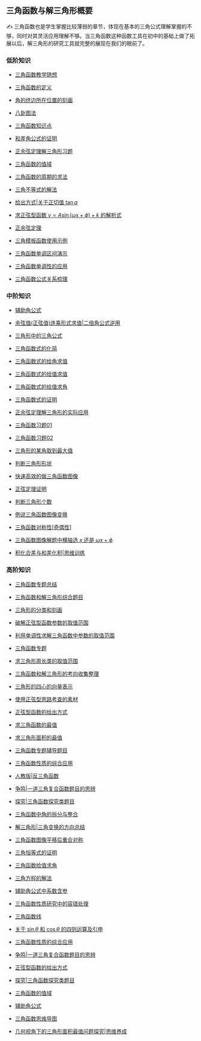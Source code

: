 ##  三角函数与解三角形概要<!-- {docsify-ignore} -->

:writing_hand:  三角函数也是学生掌握比较薄弱的章节，体现在基本的三角公式理解掌握的不够，同时对其灵活应用理解不够。当三角函数这种函数工具在初中的基础上做了拓展以后，解三角形的研究工具就完整的展现在我们的眼前了。

###  低阶知识

*  <a     href="  https://www.cnblogs.com/wanghai0666/p/7932051.html     "  target="_blank" >三角函数教学随想</a>

* [三角函数的定义](https://www.cnblogs.com/wanghai0666/p/13305466.html)

*  [角的终边所在位置的刻画](https://www.cnblogs.com/wanghai0666/p/17890656.html)

* [八卦图法](https://www.cnblogs.com/wanghai0666/p/17879250.html)

* <a     href="    http://www.cnblogs.com/wanghai0666/p/7359040.html    "  target="_blank" >三角函数知识点</a>  

* <a     href=" https://www.cnblogs.com/wanghai0666/p/6185575.html      "  target="_blank" >和差角公式的证明</a>

* <a     href=" https://www.cnblogs.com/wanghai0666/p/8175571.html      "  target="_blank" >正余弦定理解三角形习题</a>

* <a     href="https://www.cnblogs.com/wanghai0666/p/12933796.html"  target="_blank">三角函数的值域</a> 

* <a     href="   https://www.cnblogs.com/wanghai0666/p/10072416.html    "  target="_blank" >三角函数的周期的求法</a>

* <a     href="  https://www.cnblogs.com/wanghai0666/p/7050848.html     "  target="_blank" >三角不等式的解法</a>  

* <a  href="https://www.cnblogs.com/wanghai0666/p/12444802.html"  target="_blank">给出方式|关于正切值 $\tan\alpha$ </a> 

* <a  href="https://www.cnblogs.com/wanghai0666/p/10141459.html "  target="_blank">求正弦型函数 $y=A\sin(\omega x+\phi)+k$ 的解析式</a>

*  <a     href="  https://www.cnblogs.com/wanghai0666/p/8118389.html    "  target="_blank" >正余弦定理   </a> 

* <a  href="https://www.cnblogs.com/wanghai0666/p/10659481.html"  target="_blank">三角模板函数使用示例</a>

* <a  href="https://www.cnblogs.com/wanghai0666/p/12030861.html"  target="_blank">三角函数单调区间演示</a>

* [三角函数单调性的应用](https://www.cnblogs.com/wanghai0666/p/14684496.html)

* <a  href="https://www.cnblogs.com/wanghai0666/p/12065893.html"  target="_blank">三角函数公式关系梳理</a> 

###  中阶知识

*  <a  href="https://www.cnblogs.com/wanghai0666/p/13177792.html"  target="_blank">辅助角公式</a>

* [余弦值(正弦值)连乘形式求值|二倍角公式逆用](https://www.cnblogs.com/wanghai0666/p/17955790)

* [三角形中的三角公式](https://www.cnblogs.com/wanghai0666/p/17946737)

* <a     href="  https://www.cnblogs.com/wanghai0666/p/8390545.html     "  target="_blank" >三角函数式的化简</a>    

*  <a     href="  https://www.cnblogs.com/wanghai0666/p/8393695.html    "  target="_blank" >三角函数式的给角求值</a>  

*  <a     href="  https://www.cnblogs.com/wanghai0666/p/8099112.html    "  target="_blank" >三角函数式的给值求值</a>  

*  <a     href="https://www.cnblogs.com/wanghai0666/p/14005970.html "  target="_blank" >三角函数式的给值求角</a>  

*  <a     href="https://www.cnblogs.com/wanghai0666/p/14005998.html "  target="_blank" >三角函数式的证明</a>  

* <a     href="  https://www.cnblogs.com/wanghai0666/p/8242987.html     "  target="_blank" >正余弦定理解三角形的实际应用</a>  

* <a     href="  http://www.cnblogs.com/wanghai0666/p/6699458.html     "  target="_blank" >三角函数习题01</a>  

* <a     href="  https://www.cnblogs.com/wanghai0666/p/10138930.html    "  target="_blank" >三角函数习题02</a>  

* [三角形的某角取到最大值](https://www.cnblogs.com/wanghai0666/p/14658077.html)

*  <a     href="  https://www.cnblogs.com/wanghai0666/p/8126020.html    "  target="_blank" >判断三角形形状</a>  

*  <a  href="https://www.cnblogs.com/wanghai0666/p/13101675.html"  target="_blank">快速高效的做三角函数图像</a> 

* <a  href="https://www.cnblogs.com/wanghai0666/p/12065731.html"  target="_blank">正弦定理证明</a> 

* <a  href="https://www.cnblogs.com/wanghai0666/p/12058516.html"  target="_blank">判断三角形个数</a>

* <a  href="https://www.cnblogs.com/wanghai0666/p/12038158.html"  target="_blank">例说三角函数图像变换</a>  

* <a href="https://www.cnblogs.com/wanghai0666/p/10639026.html "  target="_blank">三角函数对称性[奇偶性]</a> 

* [三角函数图像解题中横轴选 $x$ 还是 $\omega x+\phi$ ](https://www.cnblogs.com/wanghai0666/p/16217577.html)

* [积化合差与和差化积|思维训练](https://www.cnblogs.com/wanghai0666/p/17963992)

### 高阶知识

* <a     href="  http://www.cnblogs.com/wanghai0666/p/6213875.html     "  target="_blank" >三角函数专题总结</a>  

* <a     href="  https://www.cnblogs.com/wanghai0666/p/8266957.html     "  target="_blank" >三角函数和解三角形综合题目</a> 

* <a  href="https://www.cnblogs.com/wanghai0666/p/13071417.html"  target="_blank">三角形的分类和刻画</a> 

*  <a href="https://www.cnblogs.com/wanghai0666/p/10613459.html "  target="_blank">破解正弦型函数参数的取值范围</a>  

* [利用单调性求解三角函数中参数的取值范围](https://www.cnblogs.com/wanghai0666/p/15480081.html)

* <a     href="  https://www.cnblogs.com/wanghai0666/p/6213875.html     "  target="_blank" >三角函数专题  </a> 

*  <a     href=" https://www.cnblogs.com/wanghai0666/p/10142588.html       "  target="_blank" >求三角形周长类的取值范围    </a>  

*  <a     href="   https://www.cnblogs.com/wanghai0666/p/8745638.html    "  target="_blank" >三角函数和解三角形的考向收集整理   </a> 

* <a     href="   https://www.cnblogs.com/wanghai0666/p/7655864.html    "  target="_blank" >三角形的四心的向量表示    </a>  

* <a  href="https://www.cnblogs.com/wanghai0666/p/10721430.html "  target="_blank">使用正弦型思路考查的素材</a> 

*  <a  href="https://www.cnblogs.com/wanghai0666/p/12868448.html"  target="_blank">正弦型函数的给出方式</a> 

* <a  href="https://www.cnblogs.com/wanghai0666/p/10397311.html "  target="_blank">求三角函数的最值</a> 

* <a href="https://www.cnblogs.com/wanghai0666/p/10641994.html "  target="_blank">求三角形面积的最值</a>   

* <a  href="https://www.cnblogs.com/wanghai0666/p/12156164.html"  target="_blank">三角函数专题辅导题目</a>   

*  <a  href="https://www.cnblogs.com/wanghai0666/p/12586641.html"  target="_blank">三角函数性质的综合应用</a> 

*  <a  href="https://www.cnblogs.com/wanghai0666/p/12847217.html"  target="_blank">人教版|反三角函数</a> 

*  <a  href="https://www.cnblogs.com/wanghai0666/p/12893269.html"  target="_blank">争鸣|一道三角复合函数题目的思辨</a> 

*  <a  href="https://www.cnblogs.com/wanghai0666/p/12941055.html"  target="_blank">探究|三角函数探究类题目</a> 

* [三角函数中角的拆分与整合](https://www.cnblogs.com/wanghai0666/p/14059339.html)
 
* [解三角形|三角变换的方向总结](https://www.cnblogs.com/wanghai0666/p/14036783.html)
 
* [三角函数图像平移后重合对称](https://www.cnblogs.com/wanghai0666/p/14014814.html)
 
* [三角恒等式的证明](https://www.cnblogs.com/wanghai0666/p/14005998.html)
 
* [三角函数给值求角](https://www.cnblogs.com/wanghai0666/p/14005970.html)	
 
* [三角方程的解法](https://www.cnblogs.com/wanghai0666/p/13983567.html)	
 
* [辅助角公式中系数含参](https://www.cnblogs.com/wanghai0666/p/13956895.html)	
 
* [三角函数性质研究中的容错处理](https://www.cnblogs.com/wanghai0666/p/13953075.html)	
 
* [三角函数线](https://www.cnblogs.com/wanghai0666/p/13896939.html)	
 
* [关于 $\sin\theta$ 和 $\cos\theta$ 的四则运算及引申](https://www.cnblogs.com/wanghai0666/p/13913182.html)
 	
* [三角函数性质的综合应用](https://www.cnblogs.com/wanghai0666/p/12586641.html)
 	
* [争鸣|一道三角复合函数题目的思辨](https://www.cnblogs.com/wanghai0666/p/12893269.html)	
 
* [正弦型函数的给出方式](https://www.cnblogs.com/wanghai0666/p/12868448.html)	
 
* [探究|三角函数探究类题目](https://www.cnblogs.com/wanghai0666/p/12941055.html)	
 
* [三角函数的值域](https://www.cnblogs.com/wanghai0666/p/12933796.html)	
 
* [辅助角公式](https://www.cnblogs.com/wanghai0666/p/13177792.html)	
 
* [三角函数思维导图](https://www.cnblogs.com/wanghai0666/p/13536723.html)

* [几何视角下的三角形面积最值问题探究|思维养成](https://www.cnblogs.com/wanghai0666/p/15593798.html)

